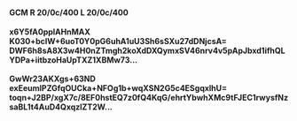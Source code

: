 #### GCM R 20/0c/400 L 20/0c/400
**x6Y5fA0pplAHnMAX**<br/>**K030+bcIW+6uoT0Y0pG6uhA1uU3Sh6sSXu27dDNjcsA=**<br/>**DWF6h8sA8X3w4H0nZTmgh2koXdDXQymxSV46nrv4v5pApJbxd1ifhQLYDPa+iitbzoHaUpTXZ1XBMw73...**<br/><br/>
**GwWr23AKXgs+63ND**<br/>**exEeumlPZGfqOUCka+NFOg1b+wqXSN2G5c4ESgqxlhU=**<br/>**toqn+J2BP/xgX7c/8EF0hstEQ7z0fQ4KqG/ehrtYbwhXMc9tFJEC1rwysfNzsaBL1t4AuD4QxqzlZT2W...**